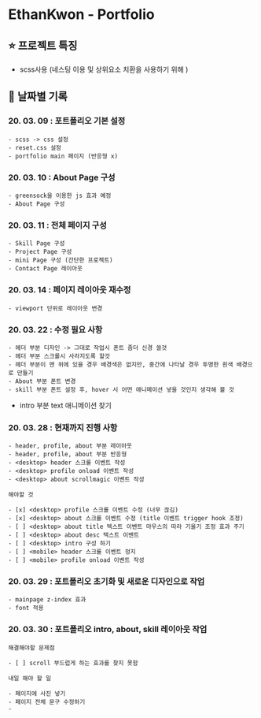 # EthanKwon - Portfolio

## :star: 프로젝트 특징

- scss사용 (네스팅 이용 및 상위요소 치환을 사용하기 위해 )

## :date: 날짜별 기록

### 20. 03. 09 : 포트폴리오 기본 설정

    - scss -> css 설정
    - reset.css 설정
    - portfolio main 페이지 (반응형 x)

### 20. 03. 10 : About Page 구성

    - greensock을 이용한 js 효과 예정
    - About Page 구성

### 20. 03. 11 : 전체 페이지 구성

    - Skill Page 구성
    - Project Page 구성
    - mini Page 구성 (간단한 프로젝트)
    - Contact Page 레이아웃

### 20. 03. 14 : 페이지 레이아웃 재수정

    - viewport 단위로 레이아웃 변경

### 20. 03. 22 : 수정 필요 사항

    - 헤더 부분 디자인 -> 그대로 작업시 폰트 좀더 신경 쓸것
    - 헤더 부분 스크롤시 사라지도록 할것
    - 헤더 부분이 맨 위에 있을 경우 배경색은 없지만, 중간에 나타날 경우 투명한 흰색 배경으로 만들기
    - About 부분 폰트 변경
    - skill 부분 폰트 설정 후, hover 시 어떤 애니메이션 넣을 것인지 생각해 볼 것

- intro 부분 text 애니메이션 찾기

### 20. 03. 28 : 현재까지 진행 사항

    - header, profile, about 부분 레이아웃
    - header, profile, about 부분 반응형
    - <desktop> header 스크롤 이벤트 작성
    - <desktop> profile onload 이벤트 작성
    - <desktop> about scrollmagic 이벤트 작성

    해야할 것

    - [x] <desktop> profile 스크롤 이벤트 수정 (너무 끊김)
    - [x] <desktop> about 스크롤 이벤트 수정 (title 이벤트 trigger hook 조정)
    - [ ] <desktop> about title 텍스트 이벤트 마우스의 따라 기울기 조정 효과 주기
    - [ ] <desktop> about desc 텍스트 이벤트
    - [ ] <desktop> intro 구성 하기
    - [ ] <mobile> header 스크롤 이벤트 정지
    - [ ] <mobile> profile onload 이벤트 작성

### 20. 03. 29 : 포트폴리오 초기화 및 새로운 디자인으로 작업

    - mainpage z-index 효과
    - font 적용

### 20. 03. 30 : 포트폴리오 intro, about, skill 레이아웃 작업

    해결해야할 문제점

    - [ ] scroll 부드럽게 하는 효과를 찾지 못함

    내일 해야 할 일

    - 페이지에 사진 넣기
    - 페이지 전체 문구 수정하기
    -
